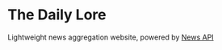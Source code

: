 # The Daily Lore

Lightweight news aggregation website, powered by
[News API](https://newsapi.org)

